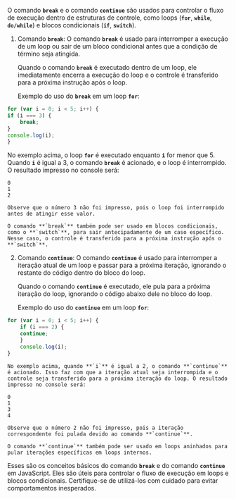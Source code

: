 O comando **`break`** e o comando **`continue`** são usados para controlar o fluxo de execução dentro de estruturas de controle, como loops (**`for`**, **`while`**, **`do/while`**) e blocos condicionais (**`if`**, **`switch`**).

1. Comando **`break`**:
O comando **`break`** é usado para interromper a execução de um loop ou sair de um bloco condicional antes que a condição de término seja atingida.
    
    Quando o comando **`break`** é executado dentro de um loop, ele imediatamente encerra a execução do loop e o controle é transferido para a próxima instrução após o loop.
    
    Exemplo do uso do **`break`** em um loop **`for`**:
    
```javascript
for (var i = 0; i < 5; i++) {
if (i === 3) {
    break;
}
console.log(i);
}
```
    
No exemplo acima, o loop **`for`** é executado enquanto **`i`** for menor que 5. Quando **`i`** é igual a 3, o comando **`break`** é acionado, e o loop é interrompido. O resultado impresso no console será:
    
```
0
1
2
```
    
    Observe que o número 3 não foi impresso, pois o loop foi interrompido antes de atingir esse valor.
    
    O comando **`break`** também pode ser usado em blocos condicionais, como o **`switch`**, para sair antecipadamente de um caso específico. Nesse caso, o controle é transferido para a próxima instrução após o **`switch`**.
    
2. Comando **`continue`**:
O comando **`continue`** é usado para interromper a iteração atual de um loop e passar para a próxima iteração, ignorando o restante do código dentro do bloco do loop.
    
    Quando o comando **`continue`** é executado, ele pula para a próxima iteração do loop, ignorando o código abaixo dele no bloco do loop.
    
    Exemplo do uso do **`continue`** em um loop **`for`**:
    
```javascript
for (var i = 0; i < 5; i++) {
    if (i === 2) {
    continue;
    }
    console.log(i);
}
```
    
    No exemplo acima, quando **`i`** é igual a 2, o comando **`continue`** é acionado. Isso faz com que a iteração atual seja interrompida e o controle seja transferido para a próxima iteração do loop. O resultado impresso no console será:
    
```
0
1
3
4
```
    
    Observe que o número 2 não foi impresso, pois a iteração correspondente foi pulada devido ao comando **`continue`**.
    
    O comando **`continue`** também pode ser usado em loops aninhados para pular iterações específicas em loops internos.
    

Esses são os conceitos básicos do comando **`break`** e do comando **`continue`** em JavaScript. Eles são úteis para controlar o fluxo de execução em loops e blocos condicionais. Certifique-se de utilizá-los com cuidado para evitar comportamentos inesperados.
